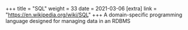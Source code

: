 +++
title = "SQL"
weight = 33
date = 2021-03-06
[extra]
link = "https://en.wikipedia.org/wiki/SQL"
+++
A domain-specific programming language designed for managing data in an RDBMS

